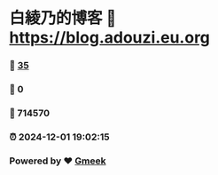 # 白綾乃的博客 :link: https://blog.adouzi.eu.org 
### :page_facing_up: [35](https://blog.adouzi.eu.org/tag.html) 
### :speech_balloon: 0 
### :hibiscus: 714570 
### :alarm_clock: 2024-12-01 19:02:15 
### Powered by :heart: [Gmeek](https://github.com/Meekdai/Gmeek)
